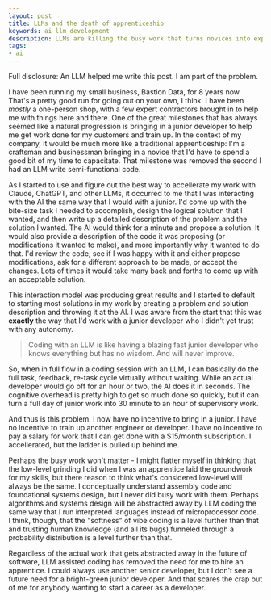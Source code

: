 ```yaml
---
layout: post
title: LLMs and the death of apprenticeship
keywords: ai llm development
description: LLMs are killing the busy work that turns novices into experts
tags: 
- ai
---
```


Full disclosure: An LLM helped me write this post.  I am part of the problem.

I have been running my small business, Bastion Data, for 8 years now.  That's a pretty good run for going out on your own, I think.  I have been *mostly* a one-person shop, with a few expert contractors brought in to help me with things here and there.  One of the great milestones that has always seemed like a natural progression is bringing in a junior developer to help me get work done for my customers and train up.  In the context of my company, it would be much more like a traditional apprenticeship: I'm a craftsman and businessman bringing in a novice that I'd have to spend a good bit of my time to capacitate.   That milestone was removed the second I had an LLM write semi-functional code.

As I started to use and figure out the best way to accellerate my work with Claude, ChatGPT, and other LLMs, it occurred to me that I was interacting with the AI the same way that I would with a junior.  I'd come up with the bite-size task I needed to accomplish, design the logical solution that I wanted, and then write up a detailed description of the problem and the solution I wanted.  The AI would think for a minute and propose a solution.  It would also provide a description of the code it was proposing (or modifications it wanted to make), and more importantly why it wanted to do that.  I'd review the code, see if I was happy with it and either propose modifications, ask for a different approach to be made, or accept the changes.  Lots of times it would take many back and forths to come up with an acceptable solution.

This interaction model was producing great results and I started to default to starting most solutions in my work by creating a problem and solution description and throwing it at the AI.  I was aware from the start that this was **exactly** the way that I'd work with a junior developer who I didn't yet trust with any autonomy.

> Coding with an LLM is like having a blazing fast junior developer who knows everything but has no wisdom.  And will never improve.

So, when in full flow in a coding session with an LLM, I can basically do the full task, feedback, re-task cycle virtually without waiting.  While an actual developer would go off for an hour or two, the AI does it in seconds.  The cognitive overhead is pretty high to get so much done so quickly, but it can turn a full day of junior work into 30 minute to an hour of supervisory work.

And thus is this problem.  I now have no incentive to bring in a junior.  I have no incentive to train up another engineer or developer.  I have no incentive to pay a salary for work that I can get done with a $15/month subscription.  I accellerated, but the ladder is pulled up behind me.

Perhaps the busy work won't matter - I might flatter myself in thinking that the low-level grinding I did when I was an apprentice laid the groundwork for my skills, but there reason to think what's considered low-level will always be the same.  I conceptually understand assembly code and foundational systems design, but I never did busy work with them.  Perhaps algorithms and systems design will be abstracted away by LLM coding the same way that I run interpreted languages instead of microprocessor code.  I think, though, that the "softness" of vibe coding is a level further than that and trusting human knowledge (and all its bugs) funneled through a probability distribution is a level further than that.

Regardless of the actual work that gets abstracted away in the future of software, LLM assisted coding has removed the need for me to hire an apprentice.  I could always use another senior developer, but I don't see a future need for a bright-green junior developer.  And that scares the crap out of me for anybody wanting to start a career as a developer.